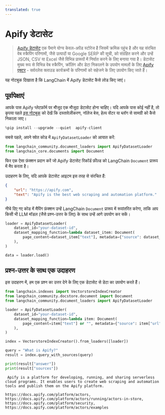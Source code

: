 ```yaml
---
translated: true
---
```


# Apify डेटासेट

>[Apify डेटासेट](https://docs.apify.com/platform/storage/dataset) एक पैमाने योग्य केवल-अपेंड स्टोरेज है जिसमें क्रमिक पहुंच है और यह संरचित वेब स्क्रैपिंग परिणामों, जैसे उत्पादों या Google SERP की सूची, को संग्रहित करने और उन्हें JSON, CSV या Excel जैसे विभिन्न प्रारूपों में निर्यात करने के लिए बनाया गया है। डेटासेट मुख्य रूप से विभिन्न वेब स्क्रैपिंग, क्रॉलिंग और डेटा निकालने के उपयोग मामलों के लिए [Apify एक्टर](https://apify.com/store) - सर्वरलेस क्लाउड कार्यक्रमों के परिणामों को सहेजने के लिए उपयोग किए जाते हैं।

यह नोटबुक दिखाता है कि LangChain में Apify डेटासेट कैसे लोड किए जाएं।

## पूर्वापेक्षाएं

आपके पास Apify प्लेटफ़ॉर्म पर मौजूद एक मौजूदा डेटासेट होना चाहिए। यदि आपके पास कोई नहीं है, तो कृपया पहले [इस नोटबुक](/docs/integrations/tools/apify) को देखें कि दस्तावेज़ीकरण, नॉलेज बेस, हेल्प सेंटर या ब्लॉग से सामग्री को कैसे निकाला जाए।

```python
%pip install --upgrade --quiet  apify-client
```

सबसे पहले, अपने स्रोत कोड में `ApifyDatasetLoader` को आयात करें:

```python
from langchain_community.document_loaders import ApifyDatasetLoader
from langchain_core.documents import Document
```

फिर एक ऐसा फ़ंक्शन प्रदान करें जो Apify डेटासेट रिकॉर्ड फ़ील्ड को LangChain `Document` प्रारूप में मैप करता है।

उदाहरण के लिए, यदि आपके डेटासेट आइटम इस तरह से संरचित हैं:

```json
{
    "url": "https://apify.com",
    "text": "Apify is the best web scraping and automation platform."
}
```

नीचे दिए गए कोड में मैपिंग फ़ंक्शन उन्हें LangChain `Document` प्रारूप में रूपांतरित करेगा, ताकि आप किसी भी LLM मॉडल (जैसे प्रश्न-उत्तर के लिए) के साथ उन्हें आगे उपयोग कर सकें।

```python
loader = ApifyDatasetLoader(
    dataset_id="your-dataset-id",
    dataset_mapping_function=lambda dataset_item: Document(
        page_content=dataset_item["text"], metadata={"source": dataset_item["url"]}
    ),
)
```

```python
data = loader.load()
```

## प्रश्न-उत्तर के साथ एक उदाहरण

इस उदाहरण में, हम एक प्रश्न का उत्तर देने के लिए एक डेटासेट से डेटा का उपयोग करते हैं।

```python
from langchain.indexes import VectorstoreIndexCreator
from langchain_community.docstore.document import Document
from langchain_community.document_loaders import ApifyDatasetLoader
```

```python
loader = ApifyDatasetLoader(
    dataset_id="your-dataset-id",
    dataset_mapping_function=lambda item: Document(
        page_content=item["text"] or "", metadata={"source": item["url"]}
    ),
)
```

```python
index = VectorstoreIndexCreator().from_loaders([loader])
```

```python
query = "What is Apify?"
result = index.query_with_sources(query)
```

```python
print(result["answer"])
print(result["sources"])
```

```output
 Apify is a platform for developing, running, and sharing serverless cloud programs. It enables users to create web scraping and automation tools and publish them on the Apify platform.

https://docs.apify.com/platform/actors, https://docs.apify.com/platform/actors/running/actors-in-store, https://docs.apify.com/platform/security, https://docs.apify.com/platform/actors/examples
```
